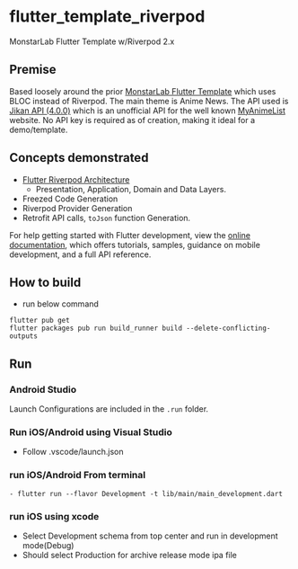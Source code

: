 # flutter_template_riverpod

MonstarLab Flutter Template w/Riverpod 2.x

## Premise

Based loosely around the
prior [MonstarLab Flutter Template](https://github.com/monstar-lab-oss/flutter-template) which uses
BLOC instead of Riverpod. The main theme is Anime News. The API used
is [Jikan API (4.0.0)](https://docs.api.jikan.moe) which is an unofficial API for the well
known [MyAnimeList](https://myanimelist.net/) website. No API key is required as of creation, making
it ideal for a demo/template.

## Concepts demonstrated

- [Flutter Riverpod Architecture](https://codewithandrea.com/articles/flutter-app-architecture-riverpod-introduction/)
  - Presentation, Application, Domain and Data Layers.
- Freezed Code Generation
- Riverpod Provider Generation
- Retrofit API calls, `toJson` function Generation.

For help getting started with Flutter development, view the
[online documentation](https://docs.flutter.dev/), which offers tutorials, samples, guidance on
mobile development, and a full API reference.

## How to build
- run below command
```
flutter pub get
flutter packages pub run build_runner build --delete-conflicting-outputs
```

## Run 
### Android Studio
Launch Configurations are included in the `.run` folder. 


### Run iOS/Android using Visual Studio
- Follow .vscode/launch.json

### run iOS/Android From terminal
```
- flutter run --flavor Development -t lib/main/main_development.dart
```

### run iOS using xcode
- Select Development schema from top center and run in development mode(Debug)
- Should select Production for archive release mode ipa file